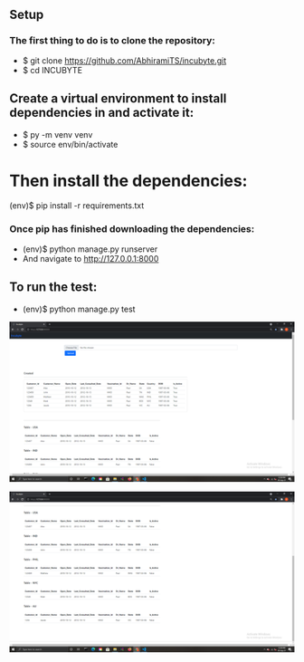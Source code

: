 
## Setup
### The first thing to do is to clone the repository:

 * $ git clone https://github.com/AbhiramiTS/incubyte.git
 * $ cd INCUBYTE

## Create a virtual environment to install dependencies in and activate it:
 * $ py -m venv venv
 * $ source env/bin/activate

# Then install the dependencies:
(env)$ pip install -r requirements.txt

### Once pip has finished downloading the dependencies:
 * (env)$ python manage.py runserver
 * And navigate to http://127.0.0.1:8000

## To run the test:
 * (env)$ python manage.py test

![alt text](https://github.com/AbhiramiTS/incubyte/blob/main/screenshots/img1.png)

![alt text](https://github.com/AbhiramiTS/incubyte/blob/main/screenshots/img2.png)

